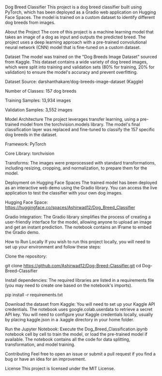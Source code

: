 Dog Breed Classifier
This project is a dog breed classifier built using PyTorch, which has been deployed as a Gradio web application on Hugging Face Spaces. The model is trained on a custom dataset to identify different dog breeds from images.

About the Project
The core of this project is a machine learning model that takes an image of a dog as input and outputs the predicted breed. The project uses a deep learning approach with a pre-trained convolutional neural network (CNN) model that is fine-tuned on a custom dataset.

Dataset
The model was trained on the "Dog Breeds Image Dataset" sourced from Kaggle. This dataset contains a wide variety of dog breed images, which were split into training and validation sets (80% for training, 20% for validation) to ensure the model's accuracy and prevent overfitting.

Dataset Source: darshanthakare/dog-breeds-image-dataset (Kaggle)

Number of Classes: 157 dog breeds

Training Samples: 13,934 images

Validation Samples: 3,552 images

Model Architecture
The project leverages transfer learning, using a pre-trained model from the torchvision.models library. The model's final classification layer was replaced and fine-tuned to classify the 157 specific dog breeds in the dataset.

Framework: PyTorch

Core Library: torchvision

Transforms: The images were preprocessed with standard transformations, including resizing, cropping, and normalization, to prepare them for the model.

Deployment on Hugging Face Spaces
The trained model has been deployed as an interactive web demo using the Gradio library. You can access the live application to test the classifier with your own dog images.

Hugging Face Space: https://huggingface.co/spaces/Ashirwad12/Dog_Breed_Classifier

Gradio Integration: The Gradio library simplifies the process of creating a user-friendly interface for the model, allowing anyone to upload an image and get an instant prediction. The notebook contains an IFrame to embed the Gradio demo.

How to Run Locally
If you wish to run this project locally, you will need to set up your environment and follow these steps:

Clone the repository:

git clone https://github.com/Ashirwad12/Dog-Breed-Classifier.git
cd Dog-Breed-Classifier

Install dependencies:
The required libraries are listed in a requirements file (you may need to create one based on the notebook's imports).

pip install -r requirements.txt

Download the dataset from Kaggle:
You will need to set up your Kaggle API credentials. The notebook uses google.colab.userdata to retrieve a secret API key. You will need to configure your Kaggle credentials locally, usually by placing kaggle.json in a .kaggle directory in your home folder.

Run the Jupyter Notebook:
Execute the Dog_Breed_Classification.ipynb notebook cell by cell to train the model, or load the pre-trained model if available. The notebook contains all the code for data splitting, transformation, and model training.

Contributing
Feel free to open an issue or submit a pull request if you find a bug or have an idea for an improvement.

License
This project is licensed under the MIT License.

